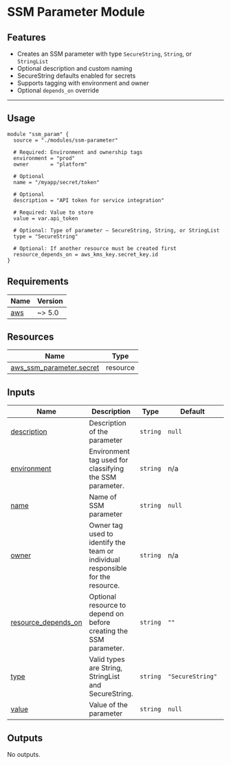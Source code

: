 # SSM Parameter Module

## Features

- Creates an SSM parameter with type `SecureString`, `String`, or `StringList`
- Optional description and custom naming
- SecureString defaults enabled for secrets
- Supports tagging with environment and owner
- Optional `depends_on` override

---

## Usage

```hcl
module "ssm_param" {
  source = "./modules/ssm-parameter"

  # Required: Environment and ownership tags
  environment = "prod"
  owner       = "platform"

  # Optional
  name = "/myapp/secret/token"

  # Optional
  description = "API token for service integration"

  # Required: Value to store
  value = var.api_token

  # Optional: Type of parameter — SecureString, String, or StringList
  type = "SecureString"

  # Optional: If another resource must be created first
  resource_depends_on = aws_kms_key.secret_key.id
}

```

<!-- BEGIN_TF_DOCS -->
## Requirements

| Name | Version |
|------|---------|
| <a name="requirement_aws"></a> [aws](#requirement\_aws) | ~> 5.0 |
## Resources

| Name | Type |
|------|------|
| [aws_ssm_parameter.secret](https://registry.terraform.io/providers/hashicorp/aws/latest/docs/resources/ssm_parameter) | resource |
## Inputs

| Name | Description | Type | Default | Required |
|------|-------------|------|---------|:--------:|
| <a name="input_description"></a> [description](#input\_description) | Description of the parameter | `string` | `null` | no |
| <a name="input_environment"></a> [environment](#input\_environment) | Environment tag used for classifying the SSM parameter. | `string` | n/a | yes |
| <a name="input_name"></a> [name](#input\_name) | Name of SSM parameter | `string` | `null` | no |
| <a name="input_owner"></a> [owner](#input\_owner) | Owner tag used to identify the team or individual responsible for the resource. | `string` | n/a | yes |
| <a name="input_resource_depends_on"></a> [resource\_depends\_on](#input\_resource\_depends\_on) | Optional resource to depend on before creating the SSM parameter. | `string` | `""` | no |
| <a name="input_type"></a> [type](#input\_type) | Valid types are String, StringList and SecureString. | `string` | `"SecureString"` | no |
| <a name="input_value"></a> [value](#input\_value) | Value of the parameter | `string` | `null` | no |
## Outputs

No outputs.
<!-- END_TF_DOCS -->
